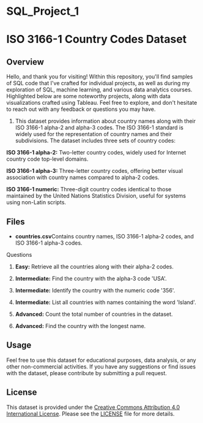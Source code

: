 # SQL_Project_1

# ISO 3166-1 Country Codes Dataset

## Overview

Hello, and thank you for visiting! Within this repository, you'll find samples of SQL code that I've crafted for individual projects, as well as during my exploration of SQL, machine learning, and various data analytics courses. Highlighted below are some noteworthy projects, along with data visualizations crafted using Tableau. Feel free to explore, and don't hesitate to reach out with any feedback or questions you may have.





1. This dataset provides information about country names along with their ISO 3166-1 alpha-2 and alpha-3 codes. The ISO 3166-1 standard is widely used for the representation of country names and their subdivisions. The dataset includes three sets of country codes:

**ISO 3166-1 alpha-2:** Two-letter country codes, widely used for Internet country code top-level domains.

 **ISO 3166-1 alpha-3:** Three-letter country codes, offering better visual association with country names compared to alpha-2 codes.

**ISO 3166-1 numeric:** Three-digit country codes identical to those maintained by the United Nations Statistics Division, useful for systems using non-Latin scripts.

## Files

- **countries.csv**Contains country names, ISO 3166-1 alpha-2 codes, and ISO 3166-1 alpha-3 codes.

Questions

1. **Easy:** Retrieve all the countries along with their alpha-2 codes.
   
2. **Intermediate:** Find the country with the alpha-3 code 'USA'.

3. **Intermediate:** Identify the country with the numeric code '356'.

4. **Intermediate:** List all countries with names containing the word 'Island'.

5. **Advanced:** Count the total number of countries in the dataset.

6. **Advanced:** Find the country with the longest name.

## Usage

Feel free to use this dataset for educational purposes, data analysis, or any other non-commercial activities. If you have any suggestions or find issues with the dataset, please contribute by submitting a pull request.

## License

This dataset is provided under the [Creative Commons Attribution 4.0 International License](https://creativecommons.org/licenses/by/4.0/). Please see the [LICENSE](LICENSE) file for more details.